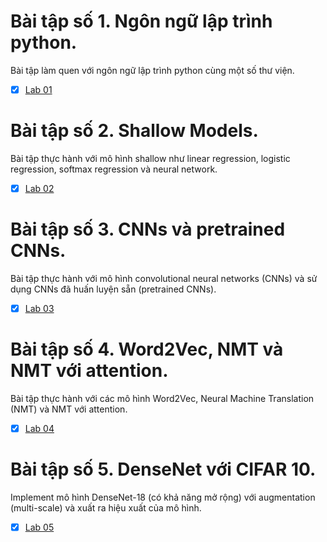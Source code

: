  # Bài tập số 1. Ngôn ngữ lập trình python.
 Bài tập làm quen với ngôn ngữ lập trình python cùng một số thư viện.

- [x] [Lab 01](https://github.com/VanKhaiii/CS406.O11/tree/main/Homework/Week%205) 

# Bài tập số 2. Shallow Models.
 Bài tập thực hành với mô hình shallow như linear regression, logistic regression, softmax regression và neural network.
 
 - [x] [Lab 02](https://github.com/VanKhaiii/CS406.O11/tree/main/Homework/Mini%20Task) 

# Bài tập số 3. CNNs và pretrained CNNs.
 Bài tập thực hành với mô hình convolutional neural networks (CNNs) và sử dụng CNNs đã huấn luyện sẵn (pretrained CNNs).
 
 - [x] [Lab 03](https://github.com/VanKhaiii/CS406.O11/tree/main/Homework/Mini%20Task) 
 
 # Bài tập số 4. Word2Vec, NMT và NMT với attention.
 Bài tập thực hành với các mô hình Word2Vec, Neural Machine Translation (NMT) và NMT với attention.
 
 - [x] [Lab 04](https://github.com/VanKhaiii/CS406.O11/tree/main/Homework/Mini%20Task) 
 
 # Bài tập số 5. DenseNet với CIFAR 10.
 Implement mô hình DenseNet-18  (có khả năng mở rộng) với augmentation (multi-scale) và xuất ra hiệu xuất của mô hình.
 
 - [x] [Lab 05](https://github.com/VanKhaiii/CS406.O11/tree/main/Homework/Mini%20Task) 

